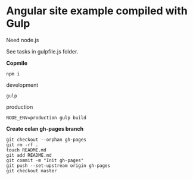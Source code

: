 Angular site example compiled with Gulp
==

Need node.js

See tasks in gulpfile.js folder.

**Copmile**

    npm i

  development

    gulp

  production

    NODE_ENV=production gulp build

**Create celan gh-pages branch**

    git checkout --orphan gh-pages
    git rm -rf .
    touch README.md
    git add README.md
    git commit -m "Init gh-pages"
    git push --set-upstream origin gh-pages
    git checkout master
